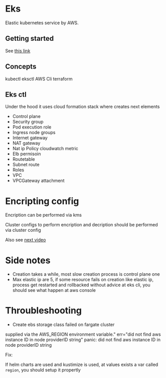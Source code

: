 # Eks

Elastic kubernetes service by AWS.

## Getting started

See [this link](https://aws.amazon.com/getting-started/hands-on/deploy-kubernetes-app-amazon-eks/)

## Concepts

kubectl
eksctl
AWS Cli
terraform

## Eks ctl

Under the hood it uses cloud formation stack where creates next elements

- Control plane
- Security group
- Pod execution role
- Ingress node groups
- Internet gateway
- NAT gateway
- Nat ip 
Policy cloudwatch metric
- Elb permisoin
- Routetable
- Subnet route
- Roles
- VPC
- VPCGateway attachment

# Encripting config

Encription can be performed via kms

Cluster configs to perform encription and decription should be performed via cluster config

Also see [next video](https://archive.eksworkshop.com/beginner/191_secrets/)
# Side notes

- Creation takes a while, most slow creation process is control plane one
- Max elastic ip are 5, if some resource fails on creation like elastic ip,
process get restarted and rollbacked without advice at eks cli, you should
see what happen at aws console

# Throubleshooting

- Create ebs storage class failed on fargate cluster

supplied via the AWS_REGION environment variable." err="did not find aws instance ID in node providerID string"
panic: did not find aws instance ID in node providerID string

Fix:

If helm charts are used and kustimize is used, at values exists a var called `region`, you should setup it propertly
